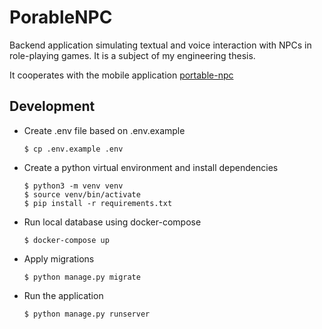 # PorableNPC

Backend application simulating textual and voice interaction with NPCs in role-playing games. It is a subject of my engineering thesis.

It cooperates with the mobile application [portable-npc](https://github.com/szymonborda/portable-npc)

## Development

* Create .env file based on .env.example
  ```
  $ cp .env.example .env
  ```
* Create a python virtual environment and install dependencies
  ```
  $ python3 -m venv venv
  $ source venv/bin/activate
  $ pip install -r requirements.txt
  ```
* Run local database using docker-compose
  ```
  $ docker-compose up
  ```
* Apply migrations
  ```
  $ python manage.py migrate
  ```
* Run the application
  ```
  $ python manage.py runserver
  ```
